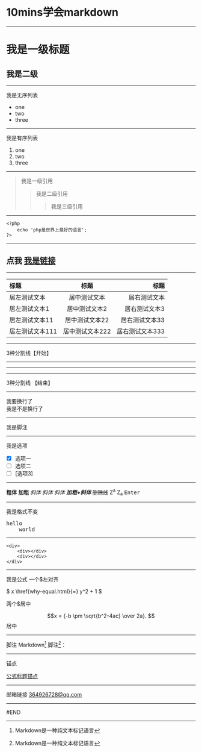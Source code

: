 # 10mins学会markdown

---

# 我是一级标题
## 我是二级
---
我是无序列表

* one
* two
* three

---
我是有序列表

1. one
2. two
3. three


---
> 我是一级引用
>> 我是二级引用
>>> 我是三级引用

---
``` 
<?php 
    echo 'php是世界上最好的语言';
?>

``` 
---
## 点我 [我是链接](http://github.pengjian.me/)
---
|标题|标题|标题|
|:---|:---:|---:|
|居左测试文本|居中测试文本|居右测试文本|
|居左测试文本1|居中测试文本2|居右测试文本3|
|居左测试文本11|居中测试文本22|居右测试文本33|
|居左测试文本111|居中测试文本222|居右测试文本333|


---
3种分割线【开始】 
***

---

___
3种分割线 【结束】

---

我要换行了  
我是不是换行了

---
我是脚注

---

我是选项

- [x] 选项一
- [ ] 选项二  
- [ ] [选项3]

---
**粗体**
<b>加粗</b>
*斜体*
_斜体_
<i>斜体</i>
***加粗+斜体***
~~删除线~~
Z<sup>a</sup>
Z<sub>a</sub>
<kbd>Enter</kbd>

---
我是格式不变
<pre>
hello
    world
</pre>

---
```
<div>
    <div></div>
    <div></div>
</div>
```

---
我是公式
一个$左对齐

$ x \href{why-equal.html}{=} y^2 + 1 $ 

两个$居中

$$x = {-b \pm \sqrt{b^2-4ac} \over 2a}. $$ 居中

---
脚注
Markdown[^1]
脚注[^1]：
[^1]: Markdown是一种纯文本标记语言

---

锚点

[公式标题锚点](#qqq)

---
邮箱链接
<364926728@qq.com>

---

#END
